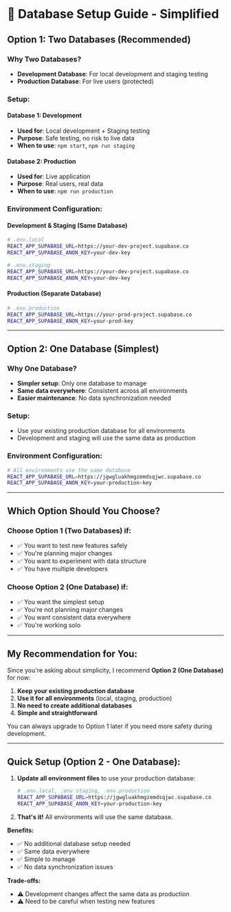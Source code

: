# 🎯 Database Setup Guide - Simplified

## **Option 1: Two Databases (Recommended)**

### **Why Two Databases?**
- **Development Database**: For local development and staging testing
- **Production Database**: For live users (protected)

### **Setup:**

#### **Database 1: Development** 
- **Used for**: Local development + Staging testing
- **Purpose**: Safe testing, no risk to live data
- **When to use**: `npm start`, `npm run staging`

#### **Database 2: Production**
- **Used for**: Live application
- **Purpose**: Real users, real data
- **When to use**: `npm run production`

### **Environment Configuration:**

#### **Development & Staging** (Same Database)
```bash
# .env.local
REACT_APP_SUPABASE_URL=https://your-dev-project.supabase.co
REACT_APP_SUPABASE_ANON_KEY=your-dev-key

# .env.staging  
REACT_APP_SUPABASE_URL=https://your-dev-project.supabase.co
REACT_APP_SUPABASE_ANON_KEY=your-dev-key
```

#### **Production** (Separate Database)
```bash
# .env.production
REACT_APP_SUPABASE_URL=https://your-prod-project.supabase.co
REACT_APP_SUPABASE_ANON_KEY=your-prod-key
```

---

## **Option 2: One Database (Simplest)**

### **Why One Database?**
- **Simpler setup**: Only one database to manage
- **Same data everywhere**: Consistent across all environments
- **Easier maintenance**: No data synchronization needed

### **Setup:**
- Use your existing production database for all environments
- Development and staging will use the same data as production

### **Environment Configuration:**
```bash
# All environments use the same database
REACT_APP_SUPABASE_URL=https://jgwgluakhmgzemdsqjwc.supabase.co
REACT_APP_SUPABASE_ANON_KEY=your-production-key
```

---

## **Which Option Should You Choose?**

### **Choose Option 1 (Two Databases) if:**
- ✅ You want to test new features safely
- ✅ You're planning major changes
- ✅ You want to experiment with data structure
- ✅ You have multiple developers

### **Choose Option 2 (One Database) if:**
- ✅ You want the simplest setup
- ✅ You're not planning major changes
- ✅ You want consistent data everywhere
- ✅ You're working solo

---

## **My Recommendation for You:**

Since you're asking about simplicity, I recommend **Option 2 (One Database)** for now:

1. **Keep your existing production database**
2. **Use it for all environments** (local, staging, production)
3. **No need to create additional databases**
4. **Simple and straightforward**

You can always upgrade to Option 1 later if you need more safety during development.

---

## **Quick Setup (Option 2 - One Database):**

1. **Update all environment files** to use your production database:
   ```bash
   # .env.local, .env.staging, .env.production
   REACT_APP_SUPABASE_URL=https://jgwgluakhmgzemdsqjwc.supabase.co
   REACT_APP_SUPABASE_ANON_KEY=your-production-key
   ```

2. **That's it!** All environments will use the same database.

**Benefits:**
- ✅ No additional database setup needed
- ✅ Same data everywhere
- ✅ Simple to manage
- ✅ No data synchronization issues

**Trade-offs:**
- ⚠️ Development changes affect the same data as production
- ⚠️ Need to be careful when testing new features
